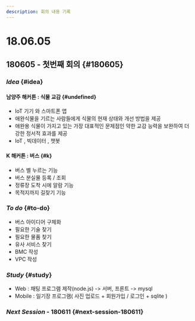 ```yaml
---
description: 회의 내용 기록
---
```


# 18.06.05

##  180605 - 첫번째 회의 {#180605}

### _Idea_ {#idea}

#### 남양주 해커톤 : 식물 교감 {#undefined}

* IoT 기기 와 스마트폰 앱
* 애완식물을 기르는 사람들에게 식물의 현재 상태와 개선 방법을 제공
*  애완용 식물이 가지고 있는 가장 대표적인 문제점인 약한 교감 능력을 보완하여 더 강한 정서적 효과를 제공
*  IoT , 빅데이터 , 챗봇

#### K 해커톤 : 버스 {#k}

*  버스 벨 누르는 기능
* 버스 분실물 등록 / 조회
* 정류장 도착 시에 알람 기능
* 목적지까지 길찾기 기능

### _To do_ {#to-do}

* 버스 아이디어 구체화
* 필요한 기술 찾기
* 필요한 물품 찾기
* 유사 서비스 찾기
* BMC 작성
* VPC 작성

### _Study_ {#study}

* Web : 채팅 프로그램 제작\(node.js\) -&gt; 서버, 프론트 -&gt; mysql
* Mobile : 일기장 프로그램\( 사진 업로드 + 회원가입 / 로그인 + sqlite \)

### _Next Session_ - 180611 {#next-session-180611}

